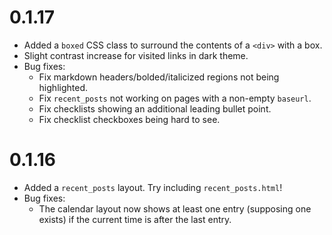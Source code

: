 # 0.1.17
 * Added a `boxed` CSS class to surround the contents of a `<div>` with a box.
 * Slight contrast increase for visited links in dark theme.
 * Bug fixes:
   * Fix markdown headers/bolded/italicized regions not being highlighted.
   * Fix `recent_posts` not working on pages with a non-empty `baseurl`.
   * Fix checklists showing an additional leading bullet point.
   * Fix checklist checkboxes being hard to see.

# 0.1.16
 * Added a `recent_posts` layout. Try including `recent_posts.html`!
 * Bug fixes:
   * The calendar layout now shows at least one entry (supposing one exists) if the current time is after the last entry.
